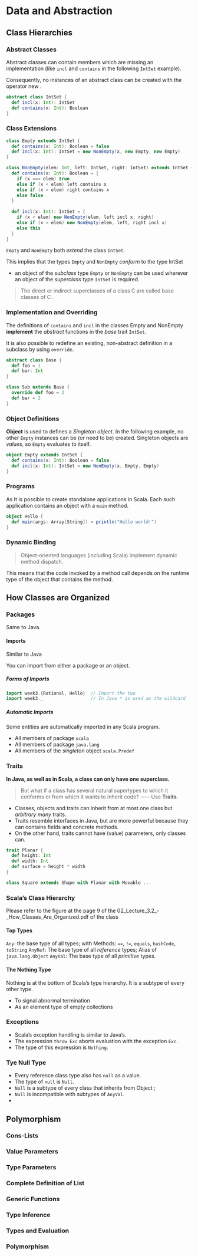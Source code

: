 # Data and Abstraction

## Class Hierarchies

### Abstract Classes
Abstract classes can contain members which are missing an implementation (like `incl` and `contains` in the following `IntSet` example).

Consequently, no instances of an abstract class can be created with the operator new .

``` Scala
abstract class IntSet {
  def incl(x: Int): IntSet
  def contains(x: Int): Boolean
}
```

### Class Extensions

``` Scala
class Empty extends IntSet {
  def contains(x: Int): Boolean = false
  def incl(x: Int): IntSet = new NonEmpty(x, new Empty, new Empty)
}

class NonEmpty(elem: Int, left: IntSet, right: IntSet) extends IntSet {
  def contains(x: Int): Boolean = {
    if (x === elem) true
    else if (x < elem) left contains x
    else if (x > elem) right contains x
    else false
  }
  
  def incl(x: Int): IntSet = {
    if (x < elem) new NonEmpty(elem, left incl x, right)
    else if (x > elem) new NonEmpty(elem, left, right incl x)
    else this
  }
}
```
`Empty` and `NonEmpty` both *extend* the class `IntSet`.

This implies that the types `Empty` and `NonEmpty` *conform* to the type IntSet
* an object of the *subclass* type `Empty` or `NonEmpty` can be used wherever an object of the *superclass* type `IntSet` is required.

> The direct or indirect superclasses of a class C are called base classes of C .

### Implementation and Overriding
The definitions of `contains` and `incl` in the classes Empty and NonEmpty **implement** the *abstract* functions in the *base* trait `IntSet`.

It is also possible to redefine an existing, non-abstract definition in a subclass by using `override`.
``` Scala
abstract class Base {
  def foo = 1
  def bar: Int
}

class Sub extends Base {
  override def foo = 2
  def bar = 3
}
```

### Object Definitions
**Object** is used to defines a *Singleton object*.
In the following example, no other `Empty` instances can be (or need to be) created.
Singleton objects are *values*, so `Empty` evaluates to itself.

```Scala
object Empty extends IntSet {
  def contains(x: Int): Boolean = false
  def incl(x: Int): IntSet = new NonEmpty(x, Empty, Empty)
}
```

### Programs
As It is possible to create standalone applications in Scala.
Each such application contains an object with a `main` method.
``` Scala
object Hello {
  def main(args: Array[String]) = println("Hello world!")
}
```

### Dynamic Binding
> Object-oriented languages (including Scala) implement dynamic method dispatch.

This means that the code invoked by a method call depends on the runtime type of the object that contains the method.



## How Classes are Organized
### Packages
Same to Java.

#### Imports 
Similar to Java

You can import from either a package or an object.

##### Forms of Imports
``` Scala
import week3.{Rational, Hello}  // Import the two 
import week3._                  // In Java * is used as the wildcard
```

##### Automatic Imports
Some entities are automatically imported in any Scala program.
* All members of package `scala`
* All members of package `java.lang`
* All members of the *singleton* object `scala.Predef`


### Traits
**In Java, as well as in Scala, a class can only have one superclass.**

> But what if a class has several natural supertypes to which it conforms or from which it wants to inherit code?
---- Use **Traits**.

* Classes, objects and traits can inherit from at most one class but *arbitrary many* traits.
* Traits resemble interfaces in Java, but are more powerful because they can contains fields and concrete methods.
* On the other hand, traits cannot have (value) parameters, only classes can.

``` Scala
trait Planar {
  def height: Int
  def width: Int
  def surface = height * width
}

class Square extends Shape with Planar with Movable ...
```


### Scala’s Class Hierarchy
Please refer to the figure at the page 9 of the 02_Lecture_3.2_-_How_Classes_Are_Organized.pdf of the class

#### Top Types
`Any`: the base type of all types; with Methods: `==`, `!=`, `equals`, `hashCode`, `toString`
`AnyRef`: The base type of all *reference* types; Alias of `java.lang.Object`
`AnyVal`: The base type of all *primitive* types.

#### The Nothing Type
Nothing is at the bottom of Scala’s type hierarchy. It is a subtype of every other type.
* To signal abnormal termination
* As an element type of empty collections

### Exceptions  
* Scala’s exception handling is similar to Java’s.
* The expression `throw Exc` aborts evaluation with the exception `Exc`.
* The type of this expression is `Nothing`.

### Tye Null Type
* Every reference class type also has `null` as a value.
* The type of `null` is `Null`.
* `Null` is a subtype of every class that inherits from Object ; 
* `Null` is incompatible with subtypes of `AnyVal`.
* 


## Polymorphism

### Cons-Lists

### Value Parameters

### Type Parameters

### Complete Definition of List

### Generic Functions

### Type Inference

### Types and Evaluation

### Polymorphism


